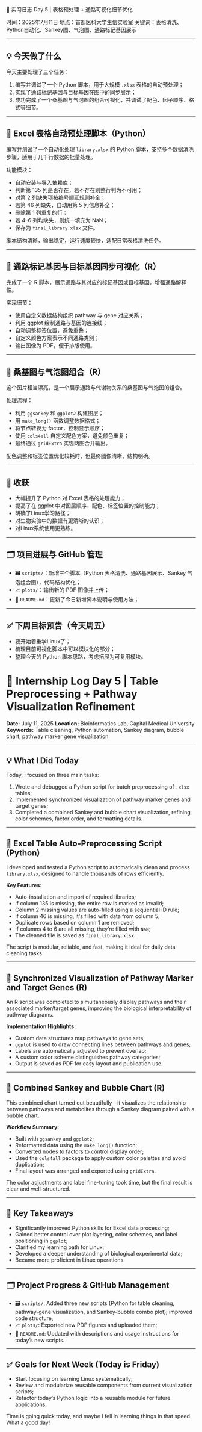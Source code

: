 🧬 实习日志 Day 5 | 表格预处理 + 通路可视化细节优化

时间：2025年7月11日
地点：首都医科大学生信实验室
关键词：表格清洗、Python自动化、Sankey图、气泡图、通路标记基因展示

---

## 💡 今天做了什么

今天主要处理了三个任务：

1. 编写并调试了一个 Python 脚本，用于大规模 `.xlsx` 表格的自动预处理；
2. 实现了通路标记基因与目标基因在图中的同步展示；
3. 成功完成了一个桑基图与气泡图的组合可视化，并调试了配色、因子顺序、格式等细节。

---

## 🧾 Excel 表格自动预处理脚本（Python）

编写并测试了一个自动化处理 `library.xlsx` 的 Python 脚本，支持多个数据清洗步骤，适用于几千行数据的批量处理。

功能模块：

* 自动安装与导入依赖库；
* 判断第 135 列是否存在，若不存在则整行判为不可用；
* 对第 2 列缺失项按编号顺延规则补全；
* 若第 46 列缺失，自动用第 5 列信息补全；
* 删除第 1 列重复的行；
* 若 4–6 列均缺失，则统一填充为 NaN；
* 保存为 `final_library.xlsx` 文件。

脚本结构清晰，输出稳定，运行速度较快，适配日常表格清洗任务。

---

## 🔬 通路标记基因与目标基因同步可视化（R）

完成了一个 R 脚本，展示通路与其对应的标记基因或目标基因，增强通路解释性。

实现细节：

* 使用自定义数据结构组织 pathway 与 gene 对应关系；
* 利用 ggplot 绘制通路与基因的连接线；
* 自动调整标签位置，避免重叠；
* 自定义颜色方案表示不同通路类别；
* 输出图像为 PDF，便于排版使用。

---

## 🔗 桑基图与气泡图组合（R）

这个图片相当漂亮，是一个展示通路与代谢物关系的桑基图与气泡图的组合。

处理流程：

* 利用 `ggsankey` 和 `ggplot2` 构建图层；
* 用 `make_long()` 函数调整数据格式；
* 将节点转换为 factor，控制显示顺序；
* 使用 `cols4all` 自定义配色方案，避免颜色重复；
* 最终通过 `gridExtra` 实现两图合并输出。

配色调整和标签位置优化较耗时，但最终图像清晰、结构明确。

---

## 🧠 收获

* 大幅提升了 Python 对 Excel 表格的处理能力；
* 提高了在 ggplot 中对图层顺序、配色、标签位置的控制能力；
* 明确了Linux学习路径；
* 对生物实验中的数据有更清晰的认识；
* 对Linux系统使用更熟练。

---

## 🗂 项目进展与 GitHub 管理

* 🗃 `scripts/`：新增三个脚本（Python 表格清洗、通路基因展示、Sankey 气泡组合图），代码结构优化；
* 📈 `plots/`：输出新的 PDF 图像并上传；
* 📄 `README.md`：更新了今日新增脚本说明与使用方法；

---

## ✅ 下周目标预告（今天周五）

* 要开始着重学Linux了；
* 梳理目前可视化脚本中可以模块化的部分；
* 整理今天的 Python 脚本思路，考虑拓展为可复用模块。


# 🧬 Internship Log Day 5 | Table Preprocessing + Pathway Visualization Refinement

**Date:** July 11, 2025
**Location:** Bioinformatics Lab, Capital Medical University
**Keywords:** Table cleaning, Python automation, Sankey diagram, bubble chart, pathway marker gene visualization

---

## 💡 What I Did Today

Today, I focused on three main tasks:

1. Wrote and debugged a Python script for batch preprocessing of `.xlsx` tables;
2. Implemented synchronized visualization of pathway marker genes and target genes;
3. Completed a combined Sankey and bubble chart visualization, refining color schemes, factor order, and formatting details.

---

## 🧾 Excel Table Auto-Preprocessing Script (Python)

I developed and tested a Python script to automatically clean and process `library.xlsx`, designed to handle thousands of rows efficiently.

**Key Features:**

* Auto-installation and import of required libraries;
* If column 135 is missing, the entire row is marked as invalid;
* Column 2 missing values are auto-filled using a sequential ID rule;
* If column 46 is missing, it's filled with data from column 5;
* Duplicate rows based on column 1 are removed;
* If columns 4 to 6 are all missing, they’re filled with `NaN`;
* The cleaned file is saved as `final_library.xlsx`.

The script is modular, reliable, and fast, making it ideal for daily data cleaning tasks.

---

## 🔬 Synchronized Visualization of Pathway Marker and Target Genes (R)

An R script was completed to simultaneously display pathways and their associated marker/target genes, improving the biological interpretability of pathway diagrams.

**Implementation Highlights:**

* Custom data structures map pathways to gene sets;
* `ggplot` is used to draw connecting lines between pathways and genes;
* Labels are automatically adjusted to prevent overlap;
* A custom color scheme distinguishes pathway categories;
* Output is saved as PDF for easy layout and publication use.

---

## 🔗 Combined Sankey and Bubble Chart (R)

This combined chart turned out beautifully—it visualizes the relationship between pathways and metabolites through a Sankey diagram paired with a bubble chart.

**Workflow Summary:**

* Built with `ggsankey` and `ggplot2`;
* Reformatted data using the `make_long()` function;
* Converted nodes to factors to control display order;
* Used the `cols4all` package to apply custom color palettes and avoid duplication;
* Final layout was arranged and exported using `gridExtra`.

The color adjustments and label fine-tuning took time, but the final result is clear and well-structured.

---

## 🧠 Key Takeaways

* Significantly improved Python skills for Excel data processing;
* Gained better control over plot layering, color schemes, and label positioning in `ggplot`;
* Clarified my learning path for Linux;
* Developed a deeper understanding of biological experimental data;
* Became more proficient in Linux operations.

---

## 🗂 Project Progress & GitHub Management

* 🗃 `scripts/`: Added three new scripts (Python for table cleaning, pathway-gene visualization, and Sankey-bubble combo plot); improved code structure;
* 📈 `plots/`: Exported new PDF figures and uploaded them;
* 📄 `README.md`: Updated with descriptions and usage instructions for today’s new scripts.

---

## ✅ Goals for Next Week (Today is Friday)

* Start focusing on learning Linux systematically;
* Review and modularize reusable components from current visualization scripts;
* Refactor today’s Python logic into a reusable module for future applications.

Time is going quick today, and maybe I fell in learning things in that speed. What a good day!
